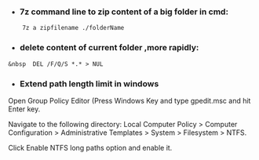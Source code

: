  * <h3> 7z command line to zip content of a big folder in cmd:</h3> 
 ```     7z a zipfilename ./folderName ```
 
 * <h3>  delete content of current folder ,more rapidly:</h3>
``` &nbsp  DEL /F/Q/S *.* > NUL ``` 

* <h3> Extend path length limit in windows </h3>
 Open Group Policy Editor (Press Windows Key and type gpedit.msc and hit Enter key. 

  Navigate to the following directory:  Local Computer Policy > Computer Configuration > Administrative Templates > System > Filesystem > NTFS. 

  Click Enable NTFS long paths option and enable it. 

